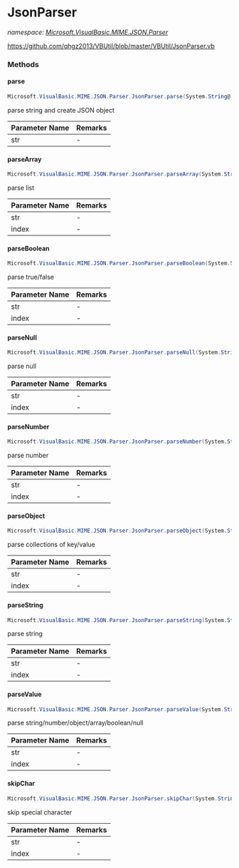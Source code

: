 ﻿# JsonParser
_namespace: <a href="#" onClick="load('/docs/Microsoft.VisualBasic.MIME.JSON.Parser/index.md')">Microsoft.VisualBasic.MIME.JSON.Parser</a>_

https://github.com/qhgz2013/VBUtil/blob/master/VBUtil/JsonParser.vb



### Methods

#### parse
```csharp
Microsoft.VisualBasic.MIME.JSON.Parser.JsonParser.parse(System.String@)
```
parse string and create JSON object

|Parameter Name|Remarks|
|--------------|-------|
|str|-|


#### parseArray
```csharp
Microsoft.VisualBasic.MIME.JSON.Parser.JsonParser.parseArray(System.String@,System.Int64@)
```
parse list

|Parameter Name|Remarks|
|--------------|-------|
|str|-|
|index|-|


#### parseBoolean
```csharp
Microsoft.VisualBasic.MIME.JSON.Parser.JsonParser.parseBoolean(System.String@,System.Int64@)
```
parse true/false

|Parameter Name|Remarks|
|--------------|-------|
|str|-|
|index|-|


#### parseNull
```csharp
Microsoft.VisualBasic.MIME.JSON.Parser.JsonParser.parseNull(System.String@,System.Int64@)
```
parse null

|Parameter Name|Remarks|
|--------------|-------|
|str|-|
|index|-|


#### parseNumber
```csharp
Microsoft.VisualBasic.MIME.JSON.Parser.JsonParser.parseNumber(System.String@,System.Int64@)
```
parse number

|Parameter Name|Remarks|
|--------------|-------|
|str|-|
|index|-|


#### parseObject
```csharp
Microsoft.VisualBasic.MIME.JSON.Parser.JsonParser.parseObject(System.String@,System.Int64@)
```
parse collections of key/value

|Parameter Name|Remarks|
|--------------|-------|
|str|-|
|index|-|


#### parseString
```csharp
Microsoft.VisualBasic.MIME.JSON.Parser.JsonParser.parseString(System.String@,System.Int64@)
```
parse string

|Parameter Name|Remarks|
|--------------|-------|
|str|-|
|index|-|


#### parseValue
```csharp
Microsoft.VisualBasic.MIME.JSON.Parser.JsonParser.parseValue(System.String@,System.Int64@)
```
parse string/number/object/array/boolean/null

|Parameter Name|Remarks|
|--------------|-------|
|str|-|
|index|-|


#### skipChar
```csharp
Microsoft.VisualBasic.MIME.JSON.Parser.JsonParser.skipChar(System.String@,System.Int64@)
```
skip special character

|Parameter Name|Remarks|
|--------------|-------|
|str|-|
|index|-|



